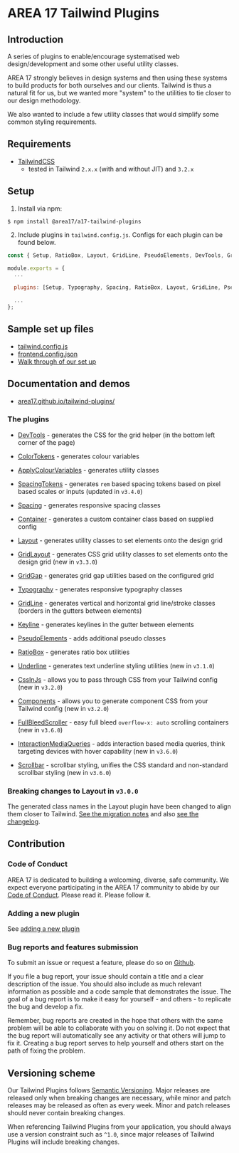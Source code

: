 # AREA 17 Tailwind Plugins

## Introduction

A series of plugins to enable/encourage systematised web design/development and some other useful utility classes.

AREA 17 strongly believes in design systems and then using these systems to build products for both ourselves and our clients. Tailwind is thus a natural fit for us, but we wanted more "system" to the utilities to tie closer to our design methodology.

We also wanted to include a few utility classes that would simplify some common styling requirements.

## Requirements

* [TailwindCSS](https://tailwindcss.com/)
  * tested in Tailwind <code>2.x.x</code> (with and without JIT) and <code>3.2.x</code>

## Setup

1. Install via npm:

```shell
$ npm install @area17/a17-tailwind-plugins
```

2. Include plugins in `tailwind.config.js`. Configs for each plugin can be found below.

```javascript
const { Setup, RatioBox, Layout, GridLine, PseudoElements, DevTools, GridGap, Container, Keyline, Spacing, Typography, ColorTokens, ApplyColorVariables, Underline, Components, CssInJs, GridLayout, SpacingTokens } = require('@area17/a17-tailwind-plugins');

module.exports = {
  ...

  plugins: [Setup, Typography, Spacing, RatioBox, Layout, GridLine, PseudoElements, DevTools, GridGap, Container, Keyline, ColorTokens, Underline, Components, CssInJs, GridLayout],

  ...
};
```

## Sample set up files

* [tailwind.config.js](https://github.com/area17/tailwind-plugins/blob/main/docs/tailwind.config.js)
* [frontend.config.json](https://github.com/area17/tailwind-plugins/blob/main/docs/frontend.config.json)
* [Walk through of our set up](https://area17.github.io/tailwind-plugins/Setup.html)


## Documentation and demos

* [area17.github.io/tailwind-plugins/](https://area17.github.io/tailwind-plugins/)

### The plugins

* [DevTools](https://area17.github.io/tailwind-plugins/DevTools.html) - generates the CSS for the grid helper (in the bottom left corner of the page)

* [ColorTokens](https://area17.github.io/tailwind-plugins/ColorTokens.html) - generates colour variables
* [ApplyColourVariables](https://area17.github.io/tailwind-plugins/ApplyColourVariables.html) - generates utility classes

* [SpacingTokens](https://area17.github.io/tailwind-plugins/SpacingTokens.html) - generates `rem` based spacing tokens based on pixel based scales or inputs (updated in `v3.4.0`)
* [Spacing](https://area17.github.io/tailwind-plugins/Spacing.html) - generates responsive spacing classes

* [Container](https://area17.github.io/tailwind-plugins/Container.html) - generates a custom container class based on supplied config
* [Layout](https://area17.github.io/tailwind-plugins/Layout.html) - generates utility classes to set elements onto the design grid
* [GridLayout](https://area17.github.io/tailwind-plugins/GridLayout.html) - generates CSS grid utility classes to set elements onto the design grid (new in `v3.3.0`)
* [GridGap](https://area17.github.io/tailwind-plugins/GridGap.html) - generates grid gap utilities based on the configured grid

* [Typography](https://area17.github.io/tailwind-plugins/Typography.html) - generates responsive typography classes

* [GridLine](https://area17.github.io/tailwind-plugins/GridLine.html) - generates vertical and horizontal grid line/stroke classes (borders in the gutters between elements)
* [Keyline](https://area17.github.io/tailwind-plugins/Keyline.html) - generates keylines in the gutter between elements

* [PseudoElements](https://area17.github.io/tailwind-plugins/PseudoElements.html) - adds additional pseudo classes

* [RatioBox](https://area17.github.io/tailwind-plugins/RatioBox.html) - generates ratio box utilities

* [Underline](https://area17.github.io/tailwind-plugins/Underline.html) - generates text underline styling utilities (new in `v3.1.0`)

* [CssInJs](https://area17.github.io/tailwind-plugins/CssInJs.html) - allows you to pass through CSS from your Tailwind config (new in `v3.2.0`)
* [Components](https://area17.github.io/tailwind-plugins/Components.html) - allows you to generate component CSS from your Tailwind config (new in `v3.2.0`)

* [FullBleedScroller](https://area17.github.io/tailwind-plugins/FullBleedScroller.html) - easy full bleed `overflow-x: auto` scrolling containers (new in `v3.6.0`)

* [InteractionMediaQueries](https://area17.github.io/tailwind-plugins/InteractionMediaQueries.html) - adds interaction based media queries, think targeting devices with hover capability (new in `v3.6.0`)

* [Scrollbar](https://area17.github.io/tailwind-plugins/Scrollbar.html) - scrollbar styling, unifies the CSS standard and non-standard scrollbar styling (new in `v3.6.0`)


### Breaking changes to Layout in `v3.0.0`

The generated class names in the Layout plugin have been changed to align them closer to Tailwind. [See the migration notes](https://area17.github.io/tailwind-plugins/Layout.html#v3-0-0) and also [see the changelog](https://github.com/area17/tailwind-plugins/blob/main/changelog.md#300---2021-12-07).

## Contribution

### Code of Conduct

AREA 17 is dedicated to building a welcoming, diverse, safe community. We expect everyone participating in the AREA 17 community to abide by our [Code of Conduct](CODE_OF_CONDUCT.md). Please read it. Please follow it.

### Adding a new plugin

See [adding a new plugin](https://github.com/area17/tailwind-plugins/tree/main/docs#adding-a-new-plugin)

### Bug reports and features submission

To submit an issue or request a feature, please do so on [Github](https://github.com/area17/tailwind-plugins/issues).

If you file a bug report, your issue should contain a title and a clear description of the issue. You should also include as much relevant information as possible and a code sample that demonstrates the issue. The goal of a bug report is to make it easy for yourself - and others - to replicate the bug and develop a fix.

Remember, bug reports are created in the hope that others with the same problem will be able to collaborate with you on solving it. Do not expect that the bug report will automatically see any activity or that others will jump to fix it. Creating a bug report serves to help yourself and others start on the path of fixing the problem.

## Versioning scheme

Our Tailwind Plugins follows [Semantic Versioning](https://semver.org/). Major releases are released only when breaking changes are necessary, while minor and patch releases may be released as often as every week. Minor and patch releases should never contain breaking changes.

When referencing Tailwind Plugins from your application, you should always use a version constraint such as `^1.0`, since major releases of Tailwind Plugins will include breaking changes.

